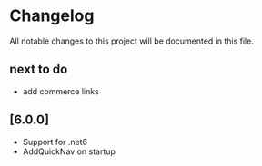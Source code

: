 # Changelog

All notable changes to this project will be documented in this file.

## next to do

- add commerce links

## [6.0.0]
- Support for .net6
- AddQuickNav on startup



